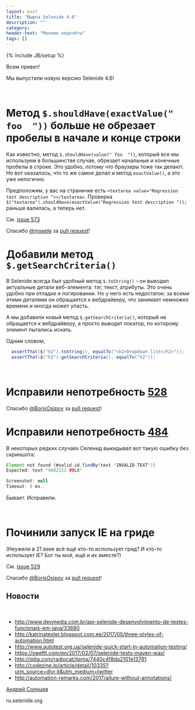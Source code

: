 ```yaml
---
layout: post
title: "Вышла Selenide 4.6"
description: ""
category:
header-text: "Мелкие недочёты"
tags: []
---
```

{% include JB/setup %}
 
Всем привет!

Мы выпустили новую версию Selenide 4.6! 

<br>

# Метод `$.shouldHave(exactValue(" foo  "))` больше не обрезает пробелы в начале и конце строки

Как известно, метод `$.shouldHave(value(" foo  "))`, который все мы используем в большинстве случае, обрезает начальные и конечные пробелы в строке.
Это удобно, потому что браузеры тоже так делают. Но вот оказалось, что то же самое делал и метод `exactValue()`, а это уже нелогично.  

Предположим, у вас на страничке есть `<textarea value="Regression test description "></textarea>`.
Проверка `$("textarea").shouldHave(exactValue("Regression test description "));` раньше валилась, а теперь нет. 

См. [issue 573](https://github.com/codeborne/selenide/issues/573)

Спасибо [@mseele](https://github.com/mseele) за [pull request](https://github.com/codeborne/selenide/pull/578)!


# Добавили метод `$.getSearchCriteria()`

В Selenide всегда был удобный метод `$.toString()` - он выводил актуальные детали веб-элемента: тэг, текст, атрибуты. 
Это очень удобно при отладке и логировании. Но у него есть недостаток: за всеми этими деталями он обращается к вебдрайверу,
что занимает немножко времени и иногда может упасть. 

А мы добавили новый метод `$.getSearchCriteria()`, который не обращается к вебдрайверу, а просто выводит локатор, по которому
элемент пытались искать. 

Одним словом,

```java
  assertThat($("h2").toString(), equalTo("<h2>Dropdown list</h2>"));
  assertThat($("h2").getSearchCriteria(), equalTo("h2"));
``` 

<br>

# Исправили непотребность [528](https://github.com/codeborne/selenide/issues/528)

Спасибо [@BorisOsipov](https://github.com/BorisOsipov) за [pull request](https://github.com/codeborne/selenide/pull/530)!


# Исправили непотребность [484](https://github.com/codeborne/selenide/issues/484)

В некоторых редких случаях Селенид выкидывал вот такую ошибку без скриншота:

```java
Element not found {#valid-id.findBy(text 'INVALID-TEXT')}
Expected: text '9802222-99LX'

Screenshot: null
Timeout: 0 ms.
```

Бывает. Исправили. 

<br/>

# Починили запуск IE на гриде

(Неужели в 21 веке всё ещё кто-то использует грид? И кто-то использует IE? Бог ты мой, ещё и их вместе?)

См. [issue 529](https://github.com/codeborne/selenide/issues/529)

Спасибо [@BorisOsipov](https://github.com/BorisOsipov) за [pull request](https://github.com/codeborne/selenide/pull/531)!


## Новости

<br>

* http://www.devmedia.com.br/api-selenide-desenvolvimento-de-testes-funcionais-em-java/33680
* http://katrinatester.blogspot.com.ee/2017/05/three-styles-of-automation.html
* http://www.autotest.org.ua/selenide-quick-start-in-automation-testing/
* https://sweftt.com/en/2017/02/07/selenide-tests-maven-way/
* http://qiita.com/radiocat/items/7440c4f8da2101e13761
* http://codezine.jp/article/detail/10335?utm_source=dlvr.it&utm_medium=twitter
* http://automation-remarks.com/2017/allure-without-annotations/

[Андрей Солнцев](http://asolntsev.github.io/)

ru.selenide.org
